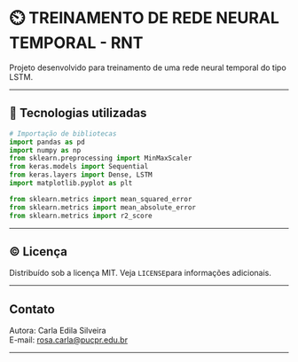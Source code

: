 # ⏲️ TREINAMENTO DE REDE NEURAL TEMPORAL - RNT  

Projeto desenvolvido para treinamento de uma rede neural temporal do tipo LSTM.   

---  
## 🧰 Tecnologias utilizadas  
```python
# Importação de bibliotecas
import pandas as pd
import numpy as np
from sklearn.preprocessing import MinMaxScaler
from keras.models import Sequential
from keras.layers import Dense, LSTM
import matplotlib.pyplot as plt

from sklearn.metrics import mean_squared_error
from sklearn.metrics import mean_absolute_error
from sklearn.metrics import r2_score
```

---  

## ©️ Licença    
Distribuído sob a licença MIT. Veja `LICENSE`para informações adicionais.   

---  

## Contato  
Autora: Carla Edila Silveira  
E-mail: rosa.carla@pucpr.edu.br  

---  
